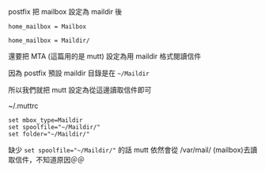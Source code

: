 postfix 把 mailbox 設定為 maildir 後

```mailbox
home_mailbox = Mailbox
```

```maildir
home_mailbox = Maildir/
```

還要把 MTA (這篇用的是 mutt) 設定為用 maildir 格式閱讀信件

因為 postfix 預設 maildir 目錄是在 `~/Maildir` 

所以我們就把 mutt 設定為從這邊讀取信件即可

~/.muttrc
```
set mbox_type=Maildir
set spoolfile="~/Maildir/"
set folder="~/Maildir/"
```

缺少 `set spoolfile="~/Maildir/"` 的話 mutt 依然會從 /var/mail/<user> (mailbox)去讀取信件，不知道原因＠＠
